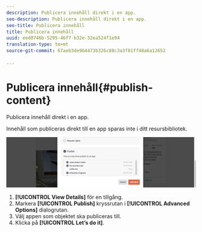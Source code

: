 ```yaml
---
description: Publicera innehåll direkt i en app.
seo-description: Publicera innehåll direkt i en app.
seo-title: Publicera innehåll
title: Publicera innehåll
uuid: eed0746b-5295-46f7-b32e-32ea524f1e94
translation-type: tm+mt
source-git-commit: 67aeb3de964473b326c88c3a3f81ff48a6a12652

---
```



# Publicera innehåll{#publish-content}

Publicera innehåll direkt i en app.

Innehåll som publiceras direkt till en app sparas inte i ditt resursbibliotek.

![](assets/DiscoverViewDetailsPublish-1024x272.png)

1. **[!UICONTROL View Details]** för en tillgång.
1. Markera **[!UICONTROL Publish]** kryssrutan i **[!UICONTROL Advanced Options]** dialogrutan.
1. Välj appen som objektet ska publiceras till.
1. Klicka på **[!UICONTROL Let’s do it]**.
